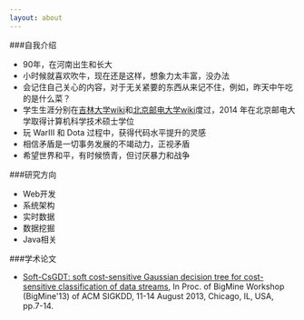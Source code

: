 ```yaml
---
layout: about
---
```


###自我介绍

* 90年，在河南出生和长大
* 小时候就喜欢吹牛，现在还是这样，想象力太丰富，没办法
* 会记住自己关心的内容，对于无关紧要的东西从来记不住，例如，昨天中午吃的是什么菜？
* 学生生涯分别在[吉林大学][吉林大学-百度][wiki][吉林大学]和[北京邮电大学][北京邮电大学-百度][wiki][北京邮电大学]度过，2014 年在北京邮电大学取得计算机科学技术硕士学位
* 玩 WarIII 和 Dota 过程中，获得代码水平提升的灵感
* 相信矛盾是一切事务发展的不竭动力，正视矛盾
* 希望世界和平，有时候愤青，但讨厌暴力和战争








###研究方向

* Web开发
* 系统架构
* 实时数据
* 数据挖掘
* Java相关


###学术论文

* [Soft-CsGDT: soft cost-sensitive Gaussian decision tree for cost-sensitive classification of data streams], In Proc. of BigMine Workshop (BigMine'13) of ACM SIGKDD, 11-14 August 2013, Chicago, IL, USA, pp.7-14. 





























[北京邮电大学]:		http://en.wikipedia.org/wiki/Beijing_University_of_Posts_and_Telecommunications
[吉林大学]:			http://en.wikipedia.org/wiki/Jilin_University

[北京邮电大学-百度]:		http://baike.baidu.com/view/3262.htm
[吉林大学-百度]:			http://baike.baidu.com/view/4124.htm

[Soft-CsGDT: soft cost-sensitive Gaussian decision tree for cost-sensitive classification of data streams]:			http://dl.acm.org/citation.cfm?id=2501223
[KDD 2013]:					http://www.kdd.org/kdd2013/


[DOI: 10.1145/2501221.2501223]:		http://dx.doi.org/10.1145/2501221.2501223
[微盘soft-csgdt]:					http://vdisk.weibo.com/s/Cbfky8Pvdfij5

